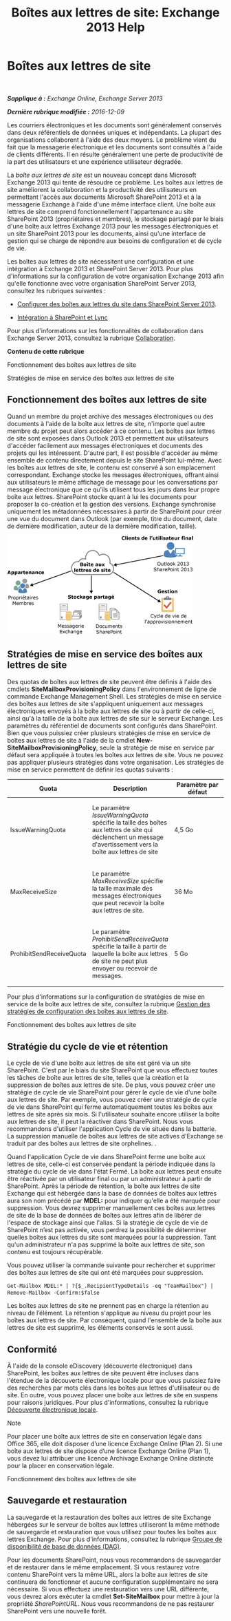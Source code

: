 ﻿---
title: 'Boîtes aux lettres de site: Exchange 2013 Help'
TOCTitle: Boîtes aux lettres de site
ms:assetid: 2c4393f4-d274-4e6c-bd09-9577e68c5a33
ms:mtpsurl: https://technet.microsoft.com/fr-fr/library/JJ150499(v=EXCHG.150)
ms:contentKeyID: 50477728
ms.date: 04/24/2018
mtps_version: v=EXCHG.150
ms.translationtype: HT
---

# Boîtes aux lettres de site

 

_**Sapplique à :** Exchange Online, Exchange Server 2013_

_**Dernière rubrique modifiée :** 2016-12-09_

Les courriers électroniques et les documents sont généralement conservés dans deux référentiels de données uniques et indépendants. La plupart des organisations collaborent à l'aide des deux moyens. Le problème vient du fait que la messagerie électronique et les documents sont consultés à l'aide de clients différents. Il en résulte généralement une perte de productivité de la part des utilisateurs et une expérience utilisateur dégradée.

La *boîte aux lettres de site* est un nouveau concept dans Microsoft Exchange 2013 qui tente de résoudre ce problème. Les boîtes aux lettres de site améliorent la collaboration et la productivité des utilisateurs en permettant l'accès aux documents Microsoft SharePoint 2013 et à la messagerie Exchange à l'aide d'une même interface client. Une boîte aux lettres de site comprend fonctionnellement l'appartenance au site SharePoint 2013 (propriétaires et membres), le stockage partagé par le biais d'une boîte aux lettres Exchange 2013 pour les messages électroniques et un site SharePoint 2013 pour les documents, ainsi qu'une interface de gestion qui se charge de répondre aux besoins de configuration et de cycle de vie.

Les boîtes aux lettres de site nécessitent une configuration et une intégration à Exchange 2013 et SharePoint Server 2013. Pour plus d'informations sur la configuration de votre organisation Exchange 2013 afin qu'elle fonctionne avec votre organisation SharePoint Server 2013, consultez les rubriques suivantes :

  - [Configurer des boîtes aux lettres du site dans SharePoint Server 2013](https://go.microsoft.com/fwlink/p/?linkid=258264).

  - [Intégration à SharePoint et Lync](integration-with-sharepoint-and-lync-exchange-2013-help.md)

Pour plus d'informations sur les fonctionnalités de collaboration dans Exchange Server 2013, consultez la rubrique [Collaboration](collaboration-exchange-2013-help.md).

**Contenu de cette rubrique**

Fonctionnement des boîtes aux lettres de site

Stratégies de mise en service des boîtes aux lettres de site

## Fonctionnement des boîtes aux lettres de site

Quand un membre du projet archive des messages électroniques ou des documents à l'aide de la boîte aux lettres de site, n'importe quel autre membre du projet peut alors accéder à ce contenu. Les boîtes aux lettres de site sont exposées dans Outlook 2013 et permettent aux utilisateurs d'accéder facilement aux messages électroniques et documents des projets qui les intéressent. D'autre part, il est possible d'accéder au même ensemble de contenu directement depuis le site SharePoint lui-même. Avec les boîtes aux lettres de site, le contenu est conservé à son emplacement correspondant. Exchange stocke les messages électroniques, offrant ainsi aux utilisateurs le même affichage de message pour les conversations par message électronique que ce qu'ils utilisent tous les jours dans leur propre boîte aux lettres. SharePoint stocke quant à lui les documents pour proposer la co-création et la gestion des versions. Exchange synchronise uniquement les métadonnées nécessaires à partir de SharePoint pour créer une vue du document dans Outlook (par exemple, titre du document, date de dernière modification, auteur de la dernière modification, taille).

![Diagramme de stockage et d’utilisation des boîtes aux lettres de site](images/JJ150499.b98be571-d2e0-4ebd-9fe2-440a14e91e35(EXCHG.150).gif "Diagramme de stockage et d’utilisation des boîtes aux lettres de site")

## Stratégies de mise en service des boîtes aux lettres de site

Des quotas de boîtes aux lettres de site peuvent être définis à l'aide des cmdlets **SiteMailboxProvisioningPolicy** dans l'environnement de ligne de commande Exchange Management Shell. Les stratégies de mise en service des boîtes aux lettres de site s'appliquent uniquement aux messages électroniques envoyés à la boîte aux lettres de site ou à partir de celle-ci, ainsi qu'à la taille de la boîte aux lettres de site sur le serveur Exchange. Les paramètres du référentiel de documents sont configurés dans SharePoint. Bien que vous puissiez créer plusieurs stratégies de mise en service de boîtes aux lettres de site à l'aide de la cmdlet **New-SiteMailboxProvisioningPolicy**, seule la stratégie de mise en service par défaut sera appliquée à toutes les boîtes aux lettres de site. Vous ne pouvez pas appliquer plusieurs stratégies dans votre organisation. Les stratégies de mise en service permettent de définir les quotas suivants :


<table>
<colgroup>
<col style="width: 33%" />
<col style="width: 33%" />
<col style="width: 33%" />
</colgroup>
<thead>
<tr class="header">
<th>Quota</th>
<th>Description</th>
<th>Paramètre par défaut</th>
</tr>
</thead>
<tbody>
<tr class="odd">
<td><p>IssueWarningQuota</p></td>
<td><p>Le paramètre <em>IssueWarningQuota</em> spécifie la taille des boîtes aux lettres de site qui déclenchent un message d'avertissement vers la boîte aux lettres de site</p></td>
<td><p>4,5 Go</p></td>
</tr>
<tr class="even">
<td><p>MaxReceiveSize</p></td>
<td><p>Le paramètre <em>MaxReceiveSize</em> spécifie la taille maximale des messages électroniques que peut recevoir la boîte aux lettres de site.</p></td>
<td><p>36 Mo</p></td>
</tr>
<tr class="odd">
<td><p>ProhibitSendReceiveQuota</p></td>
<td><p>Le paramètre <em>ProhibitSendReceiveQuota</em> spécifie la taille à partir de laquelle la boîte aux lettres de site ne peut plus envoyer ou recevoir de messages.</p></td>
<td><p>5 Go</p></td>
</tr>
</tbody>
</table>


Pour plus d'informations sur la configuration de stratégies de mise en service de la boîte aux lettres de site, consultez la rubrique [Gestion des stratégies de configuration des boîtes aux lettres de site](manage-site-mailbox-provisioning-policies-exchange-2013-help.md).

Fonctionnement des boîtes aux lettres de site

## Stratégie du cycle de vie et rétention

Le cycle de vie d'une boîte aux lettres de site est géré via un site SharePoint. C'est par le biais du site SharePoint que vous effectuez toutes les tâches de boîte aux lettres de site, telles que la création et la suppression de boîtes aux lettres de site. De plus, vous pouvez créer une stratégie de cycle de vie SharePoint pour gérer le cycle de vie d'une boîte aux lettres de site. Par exemple, vous pouvez créer une stratégie de cycle de vie dans SharePoint qui ferme automatiquement toutes les boîtes aux lettres de site après six mois. Si l'utilisateur souhaite encore utiliser la boîte aux lettres de site, il peut la réactiver dans SharePoint. Nous vous recommandons d'utiliser l'application Cycle de vie située dans la batterie. La suppression manuelle de boîtes aux lettres de site actives d'Exchange se traduit par des boîtes aux lettres de site orphelines. .

Quand l'application Cycle de vie dans SharePoint ferme une boîte aux lettres de site, celle-ci est conservée pendant la période indiquée dans la stratégie du cycle de vie dans l'état Fermé. La boîte aux lettres peut ensuite être réactivée par un utilisateur final ou par un administrateur à partir de SharePoint. Après la période de rétention, la boîte aux lettres de site Exchange qui est hébergée dans la base de données de boîtes aux lettres aura son nom précédé par **MDEL:**  pour indiquer qu'elle a été marquée pour suppression. Vous devrez supprimer manuellement ces boîtes aux lettres de site de la base de données de boîtes aux lettres afin de libérer de l'espace de stockage ainsi que l'alias. Si la stratégie de cycle de vie de SharePoint n’est pas activée, vous perdrez la possibilité de déterminer quelles boîtes aux lettres du site sont marquées pour la suppression. Tant qu'un administrateur n'a pas supprimé la boîte aux lettres de site, son contenu est toujours récupérable.

Vous pouvez utiliser la commande suivante pour rechercher et supprimer des boîtes aux lettres de site qui ont été marquées pour suppression.

    Get-Mailbox MDEL:* | ?{$_.RecipientTypeDetails -eq "TeamMailbox"} | Remove-Mailbox -Confirm:$false

Les boîtes aux lettres de site ne prennent pas en charge la rétention au niveau de l’élément. La rétention s'applique au niveau du projet pour les boîtes aux lettres de site. Par conséquent, quand l'ensemble de la boîte aux lettres de site est supprimé, les éléments conservés le sont aussi.

## Conformité

À l'aide de la console eDiscovery (découverte électronique) dans SharePoint, les boîtes aux lettres de site peuvent être incluses dans l'étendue de la découverte électronique locale pour que vous puissiez faire des recherches par mots clés dans les boîtes aux lettres d'utilisateur ou de site. En outre, vous pouvez placer une boîte aux lettres de site en suspens pour raisons juridiques. Pour plus d'informations, consultez la rubrique [Découverte électronique locale](https://docs.microsoft.com/fr-fr/exchange/security-and-compliance/in-place-ediscovery/in-place-ediscovery).

> [!NOTE]
> Pour placer une boîte aux lettres de site en conservation légale dans Office 365, elle doit disposer d’une licence Exchange Online (Plan 2). Si une boîte aux lettres de site dispose d’une licence Exchange Online (Plan 1), vous devez lui attribuer une licence Archivage Exchange Online distincte pour la placer en conservation légale.


Fonctionnement des boîtes aux lettres de site

## Sauvegarde et restauration

La sauvegarde et la restauration des boîtes aux lettres de site Exchange hébergées sur le serveur de boîtes aux lettres utiliseront la même méthode de sauvegarde et restauration que vous utilisez pour toutes les boîtes aux lettres Exchange. Pour plus d'informations, consultez la rubrique [Groupe de disponibilité de base de données (DAG)](database-availability-groups-dags-exchange-2013-help.md).

Pour les documents SharePoint, nous vous recommandons de sauvegarder et de restaurer dans le même emplacement. Si vous restaurez votre contenu SharePoint vers la même URL, alors la boîte aux lettres de site continuera de fonctionner et aucune configuration supplémentaire ne sera nécessaire. Si vous effectuez une restauration vers une URL différente, vous devrez alors exécuter la cmdlet **Set-SiteMailbox** pour mettre à jour la propriété *SharePointURL*. Nous vous recommandons de ne pas restaurer SharePoint vers une nouvelle forêt.

